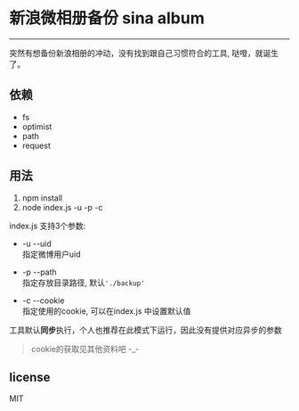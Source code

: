 # 新浪微相册备份 sina album
----
突然有想备份新浪相册的冲动，没有找到跟自己习惯符合的工具, 哒噔，就诞生了。


依赖
--------
- fs
- optimist
- path
- request

用法
--------
1. npm install
2. node index.js -u -p -c  

index.js 支持3个参数:
* -u --uid  
指定微博用户uid

* -p --path  
指定存放目录路径, 默认`'./backup'`

* -c --cookie  
指定使用的cookie, 可以在index.js 中设置默认值

工具默认**同步**执行，个人也推荐在此模式下运行，因此没有提供对应异步的参数

> cookie的获取见其他资料吧 \-\_\-

license
--------
MIT
